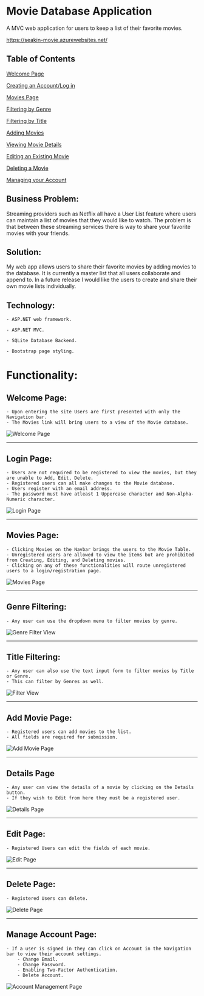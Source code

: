 # Movie Database Application

A MVC web application for users to keep a list of their favorite movies.

https://seakin-movie.azurewebsites.net/

## Table of Contents

[Welcome Page](#Welcome-Page)

[Creating an Account/Log in](#Login-Page)

[Movies Page](#Movies-Page)

[Filtering by Genre](#Genre-Filtering)

[Filtering by Title](#Title-Filtering)

[Adding Movies](#Add-Movie-Page)

[Viewing Movie Details](#Details-Page)

[Editing an Existing Movie](#Edit-Page)

[Deleting a Movie](#Delete-Page)

[Managing your Account](#Manage-Account-Page)

## Business Problem:

Streaming providers such as Netflix all have a User List feature where users can maintain a list of movies that they would like to watch. The problem is that between these streaming services there is way to share your favorite movies with your friends.

## Solution:

My web app allows users to share their favorite movies by adding movies to the database. It is currently a master list that all users collaborate and append to. In a future release I would like the users to create and share their own movie lists individually.

## Technology:

    - ASP.NET web framework.

    - ASP.NET MVC.

    - SQLite Database Backend.

    - Bootstrap page styling.


# Functionality:

## Welcome Page:
    - Upon entering the site Users are first presented with only the Navigation bar.
    - The Movies link will bring users to a view of the Movie database.
![Welcome Page](https://github.com/SamEakin/Movie-MVC/blob/master/Documentation/Screenshots/welcome-screen.png)

---

## Login Page:
    - Users are not required to be registered to view the movies, but they are unable to Add, Edit, Delete.
    - Registered users can all make changes to the Movie database.
    - Users register with an email address.
    - The password must have atleast 1 Uppercase character and Non-Alpha-Numeric character.
![Login Page](https://github.com/SamEakin/Movie-MVC/blob/master/Documentation/Screenshots/login-screen.png)

---

## Movies Page:
    - Clicking Movies on the Navbar brings the users to the Movie Table.
    - Unregistered users are allowed to view the items but are prohibited from Creating, Editing, and Deleting movies.
    - Clicking on any of these functionalities will route unregistered users to a login/registration page.
![Movies Page](https://github.com/SamEakin/Movie-MVC/blob/master/Documentation/Screenshots/movies-screen.png)

---

## Genre Filtering:
    - Any user can use the dropdown menu to filter movies by genre.
![Genre Filter View](https://github.com/SamEakin/Movie-MVC/blob/master/Documentation/Screenshots/genre-filter.png)

---

## Title Filtering:
    - Any user can also use the text input form to filter movies by Title or Genre.
    - This can filter by Genres as well.
![Filter View](https://github.com/SamEakin/Movie-MVC/blob/master/Documentation/Screenshots/filter.png)

---

## Add Movie Page:
    - Registered users can add movies to the list.
    - All fields are required for submission.
![Add Movie Page](https://github.com/SamEakin/Movie-MVC/blob/master/Documentation/Screenshots/add-movie-screen.png)

---

## Details Page
    - Any user can view the details of a movie by clicking on the Details button.
    - If they wish to Edit from here they must be a registered user.
![Details Page](https://github.com/SamEakin/Movie-MVC/blob/master/Documentation/Screenshots/details-screen.png)

---

## Edit Page:
    - Registered Users can edit the fields of each movie.
![Edit Page](https://github.com/SamEakin/Movie-MVC/blob/master/Documentation/Screenshots/edit-screen.png)

---

## Delete Page:
    - Registered Users can delete.
![Delete Page](https://github.com/SamEakin/Movie-MVC/blob/master/Documentation/Screenshots/delete-screen.png)

---

## Manage Account Page:
    - If a user is signed in they can click on Account in the Navigation bar to view their account settings.
        - Change Email.
        - Change Password.
        - Enabling Two-Factor Authentication.
        - Delete Account.         
![Account Management Page](https://github.com/SamEakin/Movie-MVC/blob/master/Documentation/Screenshots/manage-screen.png)
